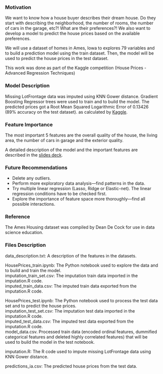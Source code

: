 ### Motivation
We want to know how a house buyer describes their dream house. Do they start with describing the neighborhood, the number of rooms, the number of cars in the garage, etc?! What are their preferences?! We also want to develop a model to predict the house prices based on the available preferences.

We will use a dataset of homes in Ames, Iowa to explores 79 variables and to build a prediction model using the train dataset. Then, the model will be used to predict the house prices in the test dataset.

This work was done as part of the Kaggle competition (House Prices - Advanced Regression Techniques)

### Model Description
Missing LotFrontage data was imputed using KNN Gower distance.
Gradient Boosting Regressor trees were used to train and to build the model. The predicted prices got a Root Mean Squared Logarithmic Error of 0.13426 (89% accuracy on the test dataset).
as calculated by [Kaggle](https://www.kaggle.com/ibrahimemadeldin/competitions). 

### Feature Importance
The most important 5 features are the overall quality of the house, the living area, the number of cars in garage and the exterior quality.

A detailed description of the model and the important features are described in the [slides deck](https://github.com/iba13001/Ames-House-Prices/blob/main/housing.pptx).

### Future Recommendations
- Delete any outliers.
- Perform more exploratory data analysis—find patterns in the data.
- Try multiple linear regression (Lasso, Ridge or Elastic-net). The linear regression conditions have to be checked first. 
- Explore the importance of feature space more thoroughly—find all possible interactions.

### Reference

The Ames Housing dataset was compiled by Dean De Cock for use in data science education.

### Files Description

data_description.txt: A description of the features in the datasets.

HousePrices_train.ipynb: The Python notebook used to explore the data and to build and train the model. <br />
imputation_train_set.csv: The imputation train data imported in the imputation.R code. <br />
imputed_train_data.csv: The imputed train data exported from the imputation.R code.

HousePrices_test.ipynb: The Python notebook used to process the test data set and to predict the house prices.<br />
imputation_test_set.csv: The imputation test data imported in the imputation.R code.<br />
imputed_test_data.csv: The imputed test data exported from the imputation.R code.<br />
model_data.csv. Processed train data (encoded ordinal features, dummified categorical features and deleted highly correlated features) that will be used to build the model in the test notebook.


imputation.R: The R code used to impute missing LotFrontage data using KNN Gower distance.

predictions_ia.csv: The predicted house prices from the test data.
